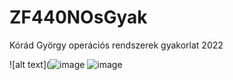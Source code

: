 # ZF440NOsGyak
Kórád György operációs rendszerek gyakorlat 2022

![alt text](![image](https://user-images.githubusercontent.com/90448968/159842460-76202d95-e066-4b8b-a032-b144e81122b8.png)
![image](https://user-images.githubusercontent.com/90448968/159842505-a716d491-43ad-48fc-9cd6-c53a15571136.png)

